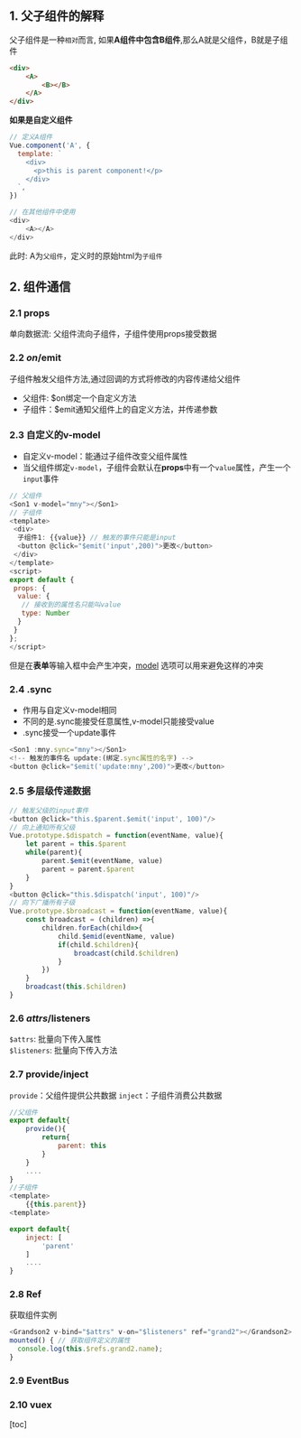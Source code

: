 ## 1. 父子组件的解释
父子组件是一种`相对`而言, 如果**A组件中包含B组件**,那么A就是父组件，B就是子组件
```html
<div>
	<A>
		<B></B>
	</A>
</div>
```
**如果是自定义组件**

```js
// 定义A组件
Vue.component('A', {
  template: `
    <div>
      <p>this is parent component!</p>
    </div>
  `,
})

// 在其他组件中使用
<div>
	<A></A>
</div>
```
此时: A为`父组件`，定义时的原始html为`子组件`
## 2. 组件通信
### 2.1 props
单向数据流: 父组件流向子组件，子组件使用props接受数据
### 2.2 $on/$emit
子组件触发父组件方法,通过回调的方式将修改的内容传递给父组件
- 父组件: $on绑定一个自定义方法
- 子组件：$emit通知父组件上的自定义方法，并传递参数
### 2.3 自定义的v-model
* 自定义v-model：能通过子组件改变父组件属性
* 当父组件绑定`v-model`，子组件会默认在**props**中有一个`value`属性，产生一个`input`事件
```js
// 父组件
<Son1 v-model="mny"></Son1>
// 子组件
<template>
 <div>
  子组件1: {{value}} // 触发的事件只能是input
  <button @click="$emit('input',200)">更改</button>
 </div>
</template>
<script>
export default {
 props: {
  value: { 
   // 接收到的属性名只能叫value
   type: Number
  }
 }
};
</script>
```  

但是在**表单**等输入框中会产生冲突，[model](https://cn.vuejs.org/v2/guide/components-custom-events.html#%E8%87%AA%E5%AE%9A%E4%B9%89%E7%BB%84%E4%BB%B6%E7%9A%84-v-model) 选项可以用来避免这样的冲突 

### 2.4 .sync
* 作用与自定义v-model相同
* 不同的是.sync能接受任意属性,v-model只能接受value
* .sync接受一个update事件

```js
<Son1 :mny.sync="mny"></Son1>
<!-- 触发的事件名 update:(绑定.sync属性的名字) -->
<button @click="$emit('update:mny',200)">更改</button>
```


### 2.5 多层级传递数据
```js
// 触发父级的input事件
<button @click="this.$parent.$emit('input', 100)"/>
// 向上通知所有父级
Vue.prototype.$dispatch = function(eventName, value){
	let parent = this.$parent
	while(parent){
		parent.$emit(eventName, value)
		parent = parent.$parent
	}
}
<button @click="this.$dispatch('input', 100)"/>
// 向下广播所有子级
Vue.prototype.$broadcast = function(eventName, value){
	const broadcast = (children) =>{
		children.forEach(child=>{
			child.$emid(eventName, value)
			if(child.$children){
				broadcast(child.$children)
			}
		})		
	}
	broadcast(this.$children)
}

```
### 2.6 $attrs/$listeners
`$attrs`: 批量向下传入属性  
`$listeners`: 批量向下传入方法

### 2.7 provide/inject
`provide`：父组件提供公共数据 
`inject`：子组件消费公共数据  

```js
//父组件
export default{
	provide(){
		return{
			parent: this
		}
	}
	....
}
//子组件
<template>
	{{this.parent}}
<template>

export default{
	inject: [ 
		'parent'
	]
	....
}

```

### 2.8 Ref
获取组件实例
```js
<Grandson2 v-bind="$attrs" v-on="$listeners" ref="grand2"></Grandson2>
mounted() { // 获取组件定义的属性
  console.log(this.$refs.grand2.name);
}
```

### 2.9 EventBus

### 2.10 vuex

[toc]